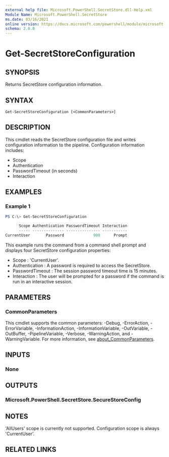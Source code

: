 ```yaml
---
external help file: Microsoft.PowerShell.SecretStore.dll-Help.xml
Module Name: Microsoft.PowerShell.SecretStore
ms.date: 03/16/2021
online version: https://docs.microsoft.com/powershell/module/microsoft.powershell.secretstore/get-secretstoreconfiguration?view=ps-modules&wt.mc_id=ps-gethelp
schema: 2.0.0
---
```


# Get-SecretStoreConfiguration

## SYNOPSIS
Returns SecretStore configuration information.

## SYNTAX

```
Get-SecretStoreConfiguration [<CommonParameters>]
```

## DESCRIPTION

This cmdlet reads the SecretStore configuration file and writes configuration information to the
pipeline. Configuration information includes:

- Scope
- Authentication
- PasswordTimeout (in seconds)
- Interaction

## EXAMPLES

### Example 1

```powershell
PS C:\> Get-SecretStoreConfiguration

      Scope Authentication PasswordTimeout Interaction
      ----- -------------- --------------- -----------
CurrentUser       Password             900      Prompt
```

This example runs the command from a command shell prompt and displays four SecretStore
configuration properties:

- Scope : 'CurrentUser'.
- Authentication : A password is required to access the SecretStore.
- PasswordTimeout : The session password timeout time is 15 minutes.
- Interaction : The user will be prompted for a password if the command is run in an interactive
  session.

## PARAMETERS

### CommonParameters

This cmdlet supports the common parameters: -Debug, -ErrorAction, -ErrorVariable,
-InformationAction, -InformationVariable, -OutVariable, -OutBuffer, -PipelineVariable, -Verbose,
-WarningAction, and -WarningVariable. For more information, see
[about_CommonParameters](http://go.microsoft.com/fwlink/?LinkID=113216).

## INPUTS

### None
## OUTPUTS

### Microsoft.PowerShell.SecretStore.SecureStoreConfig
## NOTES

'AllUsers' scope is currently not supported.  Configuration scope is always 'CurrentUser'.

## RELATED LINKS
